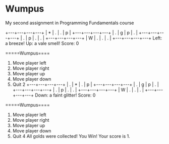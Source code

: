 # Wumpus
My second assignment in Programming Fundamentals course

+---+---+---+---+
| * | . | . | p |
+---+---+---+---+
| . | g | p | . |
+---+---+---+---+
| . | p | . | . |
+---+---+---+---+
| W | . | . | . |
+---+---+---+---+
Left: a breeze!
Up: a vale smell!
Score: 0

=====Wumpus====
1. Move player left
2. Move player right
3. Move player up
4. Move player down
5. Quit
2
+---+---+---+---+
| . | * | . | p |
+---+---+---+---+
| . | g | p | . |
+---+---+---+---+
| . | p | . | . |
+---+---+---+---+
| W | . | . | . |
+---+---+---+---+
Down: a faint glitter!
Score: 0

=====Wumpus====
1. Move player left
2. Move player right
3. Move player up
4. Move player down
5. Quit
4
All golds were collected! You Win! Your score is 1.
